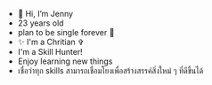 - 👋 Hi, I’m Jenny
- 23 years old
- plan to be single forever 🤍
- ✨ I'm a Chritian ✞
- I'm a Skill Hunter!
- Enjoy learning new things
- เชื่อว่าทุก skills สามารถเชื่อมโยงเพื่อสร้างสรรค์สิ่งใหม่ ๆ ที่ดีขึ้นได้
<!---
iamajennyjanes/iamajennyjanes is a ✨ special ✨ repository because its `README.md` (this file) appears on your GitHub profile.
You can click the Preview link to take a look at your changes.
--->
